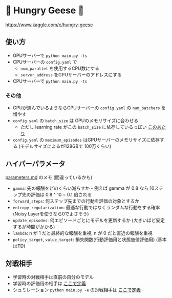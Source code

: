 # 🦆 Hungry Geese 🦆

https://www.kaggle.com/c/hungry-geese

## 使い方

- GPUサーバーで `python main.py -ts`
- CPUサーバーの `config.yaml` で
    - `num_parallel` を使用するCPU数にする
    - `server_address` をGPUサーバーのアドレスにする
- CPUサーバーで `python main.py -ts`

### その他

- GPUが遊んでいるようならGPUサーバーの `config.yaml` の `num_batchers` を増やす
- `config.yaml` の `batch_size` は GPUのメモリサイズに合わせる
    - ただし learning rate がこの `batch_size` に依存しているっぽい [このあたり](https://github.com/IMOKURI/Hungry-Geese/blob/825c94ead47638ed56479de87481838ee8a58bff/handyrl/train.py#L318-L322)
- `config.yaml` の `maximum_episodes` はGPUサーバーのメモリサイズに依存する (モデルサイズによるが128GBで 100万くらい)

## ハイパーパラメータ

[parameters.md](./docs/parameters.md) のメモ (間違っているかも)

- `gamma`: 先の報酬をどのくらい減らすか - 例えば gamma が 0.8 なら 10ステップ先の評価は 0.8 ^ 10 = 0.1 倍される
- `forward_steps`: 何ステップ先までの行動を評価の対象とするか
- `entropy_regularization`: 最適な行動ではなくランダムな行動をする確率 (Noisy Layerを使うなら0でよさそう)
- `update_episodes`: 何エピソードごとにモデルを更新するか (大きいほど安定するが時間がかかる)
- `lambda`: n が 1 だと最終的な報酬を重視, n が 0 だと直近の報酬を重視
- `policy_target`, `value_target`: 損失関数(行動評価用と状態価値評価用) (基本はTD)

## 対戦相手

- 学習時の対戦相手は直前の自分のモデル
- 学習時の評価用の相手は [ここで定義](https://github.com/IMOKURI/Hungry-Geese/blob/09acf84a9ecec0cd67277a301f0959263c9c565f/handyrl/evaluation.py#L123)
- シュミレーション `python main.py -e` の対戦相手は [ここで定義](https://github.com/IMOKURI/Hungry-Geese/blob/09acf84a9ecec0cd67277a301f0959263c9c565f/handyrl/evaluation.py#L278-L284)
